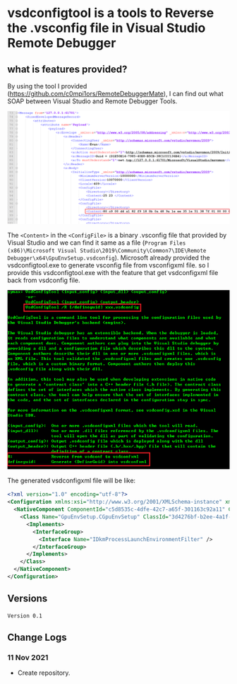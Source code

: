 # vsdconfigtool is a tools to Reverse the .vsconfig file in Visual Studio Remote Debugger

## what is features provided?

By using the tool I provided (https://github.com/c0mpi1ors/RemoteDebuggerMate), I can find out what SOAP between Visual Studio and Remote Debugger Tools.

![SOAP](soap.png)

The `<Content>` in the `<ConfigFile>` is a binary .vsconfig file that provided by Visual Studio and we can find it same as a file (`Program Files (x86)\Microsoft Visual Studio\2019\Community\Common7\IDE\Remote Debugger\x64\GpuEnvSetup.vsdconfig`).
Microsoft already provided the vsdconfigtool.exe to generate vsconfig file from vsconfigxml file. 
so I provide this vsdconfigtool.exe with the feature that get vsdconfigxml file back from vsdconfig file.

![Help](help.png)

The generated vsdconfigxml file will be like: 
```XML
<?xml version="1.0" encoding="utf-8"?>
<Configuration xmlns:xsi="http://www.w3.org/2001/XMLSchema-instance" xmlns:xsd="http://www.w3.org/2001/XMLSchema" xmlns="http://schemas.microsoft.com/vstudio/vsdconfig/2008">
  <NativeComponent ComponentId="c5d8535c-4dfe-42c7-a65f-301163c92a11" ComponentLevel="0" ModuleName="GpuEnvSetup.dll">
    <Class Name="GpuEnvSetup.CGpuEnvSetup" ClassId="3d4276bf-b2ee-4a1f-b788-0e1edb47d4a6">
      <Implements>
        <InterfaceGroup>
          <Interface Name="IDkmProcessLaunchEnvironmentFilter" />
        </InterfaceGroup>
      </Implements>
    </Class>
  </NativeComponent>
</Configuration>
```

## Versions

	Version 0.1
	
## Change Logs

### 11 Nov 2021
* Create repository.
